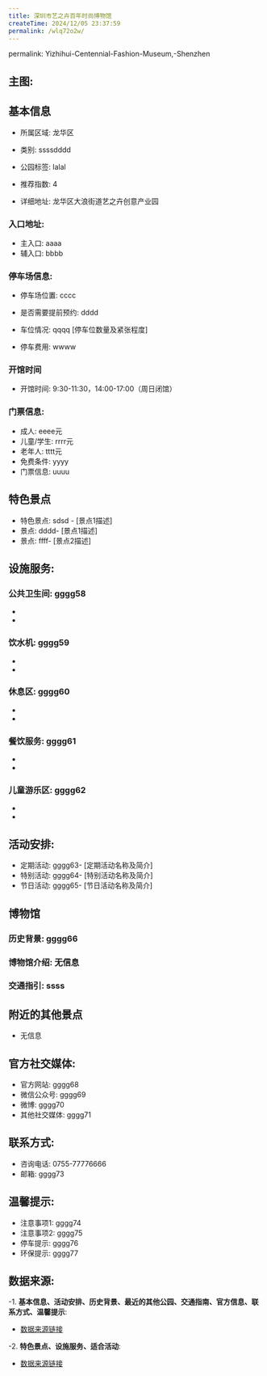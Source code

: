 ```yaml
---
title: 深圳市艺之卉百年时尚博物馆
createTime: 2024/12/05 23:37:59
permalink: /wlq72o2w/
---
```

permalink: Yizhihui-Centennial-Fashion-Museum,-Shenzhen
## 主图:
<ImageCard
image="https://cn.bing.com/th?id=OHR.AlfanzinaLighthouse_ZH-CN9704515669_1920x1080.webp"
title= "深圳市艺之卉百年时尚博物馆"
description= ""
date="2024/12/05"
href="/"
author="市文化广电旅游体育局"
/>
## 基本信息

- 所属区域: 龙华区

- 类别: ssssdddd

- 公园标签: lalal

- 推荐指数: 4

- 详细地址: 龙华区大浪街道艺之卉创意产业园

### 入口地址:
- 主入口: aaaa
- 辅入口: bbbb
### 停车场信息:
- 停车场位置: cccc

- 是否需要提前预约: dddd

- 车位情况: qqqq [停车位数量及紧张程度]

- 停车费用: wwww

### 开馆时间
- 开馆时间: 9:30-11:30，14:00-17:00（周日闭馆）

### 门票信息:
- 成人: eeee元
- 儿童/学生: rrrr元
- 老年人: tttt元
- 免费条件: yyyy
- 门票信息: uuuu
## 特色景点
- 特色景点: sdsd - [景点1描述]
- 景点: dddd- [景点1描述]
- 景点: ffff- [景点2描述]
## 设施服务:
### 公共卫生间: gggg58
- 
- 
### 饮水机: gggg59
- 
- 
### 休息区: gggg60
- 
- 
### 餐饮服务: gggg61
- 
- 
### 儿童游乐区: gggg62
- 
- 
## 活动安排:
- 定期活动: gggg63- [定期活动名称及简介]
- 特别活动: gggg64- [特别活动名称及简介]
- 节日活动: gggg65- [节日活动名称及简介]
## 博物馆
### 历史背景: gggg66
### 博物馆介绍: 无信息
### 交通指引: ssss

## 附近的其他景点
- 无信息

## 官方社交媒体:
- 官方网站: gggg68
- 微信公众号: gggg69
- 微博: gggg70
- 其他社交媒体: gggg71

## 联系方式:
- 咨询电话: 0755-77776666
- 邮箱: gggg73

## 温馨提示:
- 注意事项1: gggg74
- 注意事项2: gggg75
- 停车提示: gggg76
- 环保提示: gggg77

## 数据来源:
-1. **基本信息、活动安排、历史背景、最近的其他公园、交通指南、官方信息、联系方式、温馨提示**:
- [数据来源链接](http://wtl.sz.gov.cn/ggfw/whl/bwgylb/index.html)

-2. **特色景点、设施服务、适合活动**:
- [数据来源链接](http://wtl.sz.gov.cn/ggfw/whl/bwgylb/index.html)

